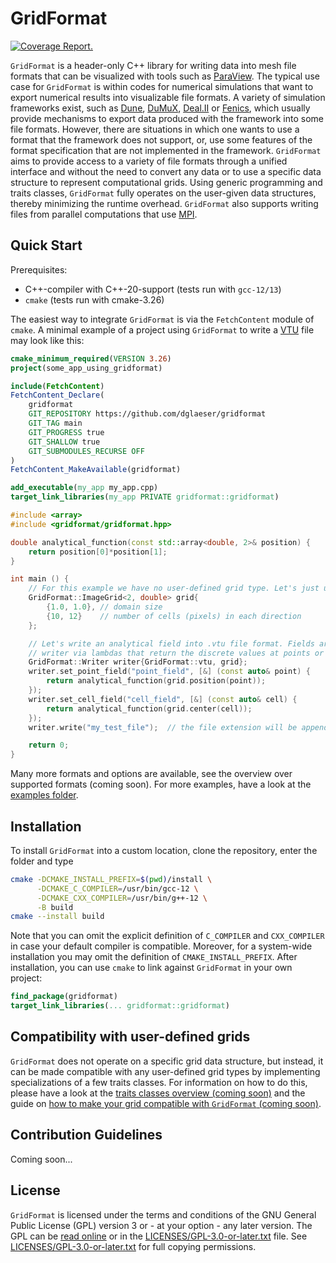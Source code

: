 <!-- SPDX-FileCopyrightText: 2022 Dennis Gläser <dennis.glaeser@iws.uni-stuttgart.de> -->
<!-- SPDX-License-Identifier: GPL-3.0-or-later -->

# GridFormat

[![Coverage Report.](https://dglaeser.github.io/gridformat/coverage.svg)](https://dglaeser.github.io/gridformat)

`GridFormat` is a header-only C++ library for writing data into mesh file formats that can be visualized with tools
such as [ParaView](https://www.paraview.org/). The typical use case for `GridFormat` is within codes for numerical simulations
that want to export numerical results into visualizable file formats. A variety of simulation frameworks exist, such as
[Dune](https://www.dune-project.org/), [DuMuX](https://dumux.org/), [Deal.II](https://www.dealii.org/) or [Fenics](https://fenicsproject.org/),
which usually provide mechanisms to export data produced with the framework into some file formats. However, there are situations
in which one wants to use a format that the framework does not support, or, use some features of the format specification that are
not implemented in the framework. `GridFormat` aims to provide access to a variety of file formats through a unified interface and
without the need to convert any data or to use a specific data structure to represent computational grids. Using generic programming
and traits classes, `GridFormat` fully operates on the user-given data structures, thereby minimizing the runtime overhead.
`GridFormat` also supports writing files from parallel computations that use [MPI](https://de.wikipedia.org/wiki/Message_Passing_Interface).


## Quick Start

Prerequisites:

- C++-compiler with C++-20-support (tests run with `gcc-12/13`)
- `cmake` (tests run with cmake-3.26)

The easiest way to integrate `GridFormat` is via the `FetchContent` module of `cmake`. A minimal example of a project using
`GridFormat` to write a [VTU](https://examples.vtk.org/site/VTKFileFormats/#unstructuredgrid) file may look like this:

```cmake
cmake_minimum_required(VERSION 3.26)
project(some_app_using_gridformat)

include(FetchContent)
FetchContent_Declare(
    gridformat
    GIT_REPOSITORY https://github.com/dglaeser/gridformat
    GIT_TAG main
    GIT_PROGRESS true
    GIT_SHALLOW true
    GIT_SUBMODULES_RECURSE OFF
)
FetchContent_MakeAvailable(gridformat)

add_executable(my_app my_app.cpp)
target_link_libraries(my_app PRIVATE gridformat::gridformat)
```

```cpp
#include <array>
#include <gridformat/gridformat.hpp>

double analytical_function(const std::array<double, 2>& position) {
    return position[0]*position[1];
}

int main () {
    // For this example we have no user-defined grid type. Let's just use a predefined one...
    GridFormat::ImageGrid<2, double> grid{
        {1.0, 1.0}, // domain size
        {10, 12}    // number of cells (pixels) in each direction
    };

    // Let's write an analytical field into .vtu file format. Fields are attached to the
    // writer via lambdas that return the discrete values at points or cells.
    GridFormat::Writer writer{GridFormat::vtu, grid};
    writer.set_point_field("point_field", [&] (const auto& point) {
        return analytical_function(grid.position(point));
    });
    writer.set_cell_field("cell_field", [&] (const auto& cell) {
        return analytical_function(grid.center(cell));
    });
    writer.write("my_test_file");  // the file extension will be appended by the writer

    return 0;
}
```

Many more formats and options are available, see the overview over supported formats (coming soon).
For more examples, have a look at the [examples folder](https://github.com/dglaeser/gridformat/tree/main/examples).


## Installation

To install `GridFormat` into a custom location, clone the repository, enter the folder and type

```bash
cmake -DCMAKE_INSTALL_PREFIX=$(pwd)/install \
      -DCMAKE_C_COMPILER=/usr/bin/gcc-12 \
      -DCMAKE_CXX_COMPILER=/usr/bin/g++-12 \
      -B build
cmake --install build
```

Note that you can omit the explicit definition of `C_COMPILER` and `CXX_COMPILER` in case your default compiler is compatible.
Moreover, for a system-wide installation you may omit the definition of `CMAKE_INSTALL_PREFIX`. After installation, you can
use `cmake` to link against `GridFormat` in your own project:

```cmake
find_package(gridformat)
target_link_libraries(... gridformat::gridformat)
```


## Compatibility with user-defined grids

`GridFormat` does not operate on a specific grid data structure, but instead, it can be made compatible with any user-defined
grid types by implementing specializations of a few traits classes. For information on how to do this, please have a look at the
[traits classes overview (coming soon)](https://github.com/dglaeser/gridformat/blob/main/docs/traits_overview.md)
and the guide on [how to make your grid compatible with `GridFormat` (coming soon)](https://github.com/dglaeser/gridformat/blob/main/docs/how_to.md).


## Contribution Guidelines

Coming soon...

## License

`GridFormat` is licensed under the terms and conditions of the GNU General Public License (GPL) version 3 or - at your option -
any later version. The GPL can be [read online](https://www.gnu.org/licenses/gpl-3.0.en.html) or in the
[LICENSES/GPL-3.0-or-later.txt](https://github.com/dglaeser/gridformat/blob/main/LICENSES/GPL-3.0-or-later.txt) file.
See [LICENSES/GPL-3.0-or-later.txt](https://github.com/dglaeser/gridformat/blob/main/LICENSES/GPL-3.0-or-later.txt) for full copying permissions.
